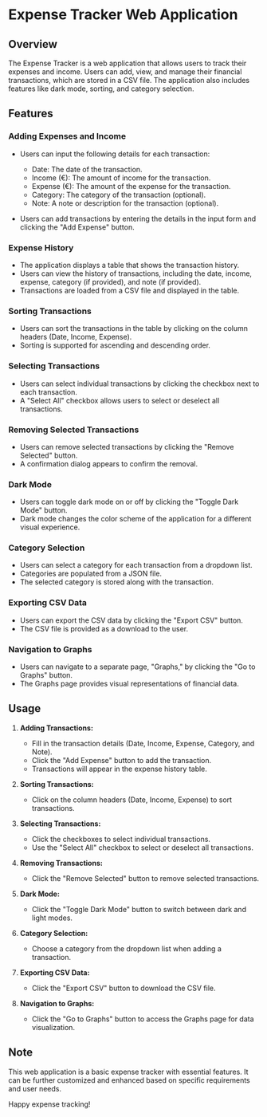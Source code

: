 # Expense Tracker Web Application

## Overview

The Expense Tracker is a web application that allows users to track their expenses and income. Users can add, view, and manage their financial transactions, which are stored in a CSV file. The application also includes features like dark mode, sorting, and category selection.

## Features

### Adding Expenses and Income

- Users can input the following details for each transaction:
  - Date: The date of the transaction.
  - Income (€): The amount of income for the transaction.
  - Expense (€): The amount of the expense for the transaction.
  - Category: The category of the transaction (optional).
  - Note: A note or description for the transaction (optional).

- Users can add transactions by entering the details in the input form and clicking the "Add Expense" button.

### Expense History

- The application displays a table that shows the transaction history.
- Users can view the history of transactions, including the date, income, expense, category (if provided), and note (if provided).
- Transactions are loaded from a CSV file and displayed in the table.

### Sorting Transactions

- Users can sort the transactions in the table by clicking on the column headers (Date, Income, Expense).
- Sorting is supported for ascending and descending order.

### Selecting Transactions

- Users can select individual transactions by clicking the checkbox next to each transaction.
- A "Select All" checkbox allows users to select or deselect all transactions.

### Removing Selected Transactions

- Users can remove selected transactions by clicking the "Remove Selected" button.
- A confirmation dialog appears to confirm the removal.

### Dark Mode

- Users can toggle dark mode on or off by clicking the "Toggle Dark Mode" button.
- Dark mode changes the color scheme of the application for a different visual experience.

### Category Selection

- Users can select a category for each transaction from a dropdown list.
- Categories are populated from a JSON file.
- The selected category is stored along with the transaction.

### Exporting CSV Data

- Users can export the CSV data by clicking the "Export CSV" button.
- The CSV file is provided as a download to the user.

### Navigation to Graphs

- Users can navigate to a separate page, "Graphs," by clicking the "Go to Graphs" button.
- The Graphs page provides visual representations of financial data.

## Usage

1. **Adding Transactions:**
   - Fill in the transaction details (Date, Income, Expense, Category, and Note).
   - Click the "Add Expense" button to add the transaction.
   - Transactions will appear in the expense history table.

2. **Sorting Transactions:**
   - Click on the column headers (Date, Income, Expense) to sort transactions.

3. **Selecting Transactions:**
   - Click the checkboxes to select individual transactions.
   - Use the "Select All" checkbox to select or deselect all transactions.

4. **Removing Transactions:**
   - Click the "Remove Selected" button to remove selected transactions.

5. **Dark Mode:**
   - Click the "Toggle Dark Mode" button to switch between dark and light modes.

6. **Category Selection:**
   - Choose a category from the dropdown list when adding a transaction.

7. **Exporting CSV Data:**
   - Click the "Export CSV" button to download the CSV file.

8. **Navigation to Graphs:**
   - Click the "Go to Graphs" button to access the Graphs page for data visualization.

## Note

This web application is a basic expense tracker with essential features. It can be further customized and enhanced based on specific requirements and user needs.

Happy expense tracking!
